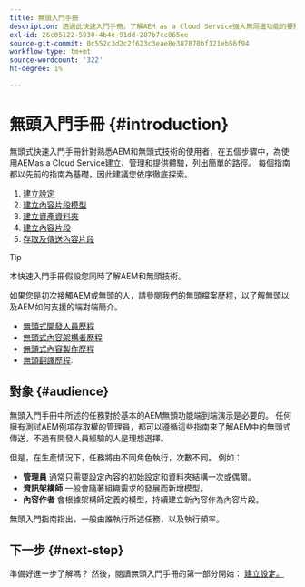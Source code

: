 ```yaml
---
title: 無頭入門手冊
description: 透過此快速入門手冊，了解AEM as a Cloud Service強大無周邊功能的要點，例如內容模型、內容片段和GraphQL API。
exl-id: 26c05122-5930-4b4e-91dd-287b7cc865ee
source-git-commit: 0c552c3d2c2f623c3eae8e387870bf121eb56f94
workflow-type: tm+mt
source-wordcount: '322'
ht-degree: 1%

---
```


# 無頭入門手冊 {#introduction}

無頭式快速入門手冊針對熟悉AEM和無頭式技術的使用者，在五個步驟中，為使用AEMas a Cloud Service建立、管理和提供體驗，列出簡單的路徑。 每個指南都以先前的指南為基礎，因此建議您依序徹底探索。

1. [建立設定](create-configuration.md)
1. [建立內容片段模型](create-content-model.md)
1. [建立資產資料夾](create-assets-folder.md)
1. [建立內容片段](create-content-fragment.md)
1. [存取及傳送內容片段](create-api-request.md)

>[!TIP]
>
>本快速入門手冊假設您同時了解AEM和無頭技術。
>
>如果您是初次接觸AEM或無頭的人，請參閱我們的無頭檔案歷程，以了解無頭以及AEM如何支援的端對端簡介。
>
>* [無頭式開發人員歷程](/help/journey-headless/developer/overview.md)
>* [無頭式內容架構者歷程](/help/journey-headless/architect/overview.md)
>* [無頭式內容製作歷程](/help/journey-headless/author/overview.md)
>* [無頭翻譯歷程](/help/journey-headless/translation/overview.md).


## 對象 {#audience}

無頭入門手冊中所述的任務對於基本的AEM無頭功能端到端演示是必要的。 任何擁有測試AEM例項存取權的管理員，都可以遵循這些指南來了解AEM中的無頭式傳送，不過有開發人員經驗的人是理想選擇。

但是，在生產情況下，任務將由不同角色執行，次數不同。 例如：

* **管理員** 通常只需要設定內容的初始設定和資料夾結構一次或偶爾。
* **資訊架構師** 一般會隨著組織需求的發展而新增模型。
* **內容作者** 會根據架構師定義的模型，持續建立新內容作為內容片段。

無頭入門指南指出，一般由誰執行所述任務，以及執行頻率。

## 下一步 {#next-step}

準備好進一步了解嗎？ 然後，閱讀無頭入門手冊的第一部分開始： [建立設定。](create-configuration.md)
